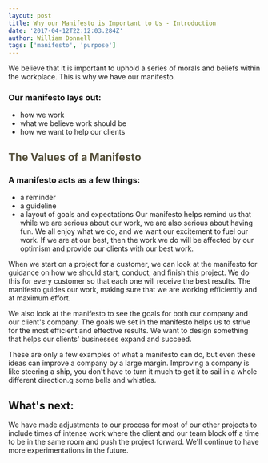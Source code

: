 ```yaml
---
layout: post
title: Why our Manifesto is Important to Us - Introduction
date: '2017-04-12T22:12:03.284Z'
author: William Donnell
tags: ['manifesto', 'purpose']
---
```


We believe that it is important to uphold a series of morals and beliefs within the workplace. This is why we have our manifesto.

### Our manifesto lays out:

- how we work
- what we believe work should be
- how we want to help our clients

## <span style="color: #544f3a;">The Values of a Manifesto</span>

### A manifesto acts as a few things:

- a reminder
- a guideline
- a layout of goals and expectations
  Our manifesto helps remind us that while we are serious about our work, we are also serious about having fun. We all enjoy what we do, and we want our excitement to fuel our work. If we are at our best, then the work we do will be affected by our optimism and provide our clients with our best work.

When we start on a project for a customer, we can look at the manifesto for guidance on how we should start, conduct, and finish this project. We do this for every customer so that each one will receive the best results. The manifesto guides our work, making sure that we are working efficiently and at maximum effort.

We also look at the manifesto to see the goals for both our company and our client's company. The goals we set in the manifesto helps us to strive for the most efficient and effective results. We want to design something that helps our clients' businesses expand and succeed.

These are only a few examples of what a manifesto can do, but even these ideas can improve a company by a large margin. Improving a company is like steering a ship, you don't have to turn it much to get it to sail in a whole different direction.g some bells and whistles.

## What's next:

We have made adjustments to our process for most of our other projects to include times of intense work where the client and our team block off a time to be in the same room and push the project forward. We'll continue to have more experimentations in the future.
